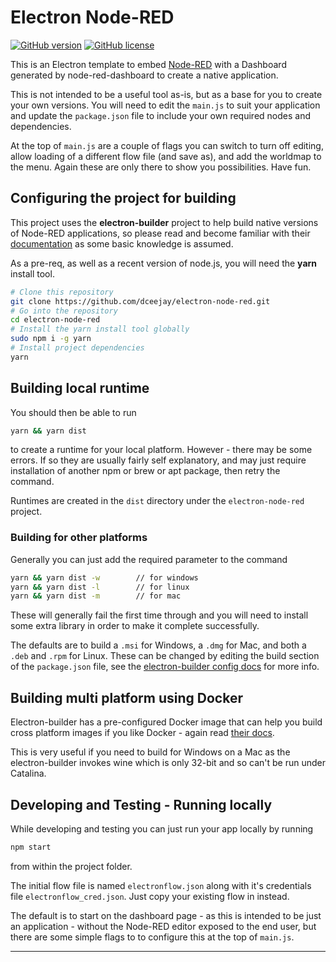 # Electron Node-RED

[![GitHub version](https://badge.fury.io/gh/dceejay%2Felectron-node-red.svg)](https://badge.fury.io/gh/dceejay%2Felectron-node-red)
[![GitHub license](https://github.com/dceejay/electron-node-red/blob/master/LICENSE)](https://img.shields.io/github/license/dceejay/electron-node-red.svg)

This is an Electron template to embed [Node-RED](https://nodered.org) with a Dashboard generated by node-red-dashboard to create a native application.

This is not intended to be a useful tool as-is, but as a base for you to create your own versions. You will need to edit the `main.js` to suit your application and update the `package.json` file to include your own required nodes and dependencies.

At the top of `main.js` are a couple of flags you can switch to turn off editing, allow loading of a different flow file (and save as), and add the worldmap to the menu. Again these are only there to show you possibilities. Have fun.

## Configuring the project for building

This project uses the **electron-builder** project to help build native versions
of Node-RED applications, so please read and become familiar with their
[documentation](https://www.electron.build/) as some basic knowledge is assumed.

As a pre-req, as well as a recent version of node.js, you will need the **yarn** install tool.

```bash
# Clone this repository
git clone https://github.com/dceejay/electron-node-red.git
# Go into the repository
cd electron-node-red
# Install the yarn install tool globally
sudo npm i -g yarn
# Install project dependencies
yarn
```

## Building local runtime

You should then be able to run

```bash
yarn && yarn dist
```

to create a runtime for your local platform.
However - there may be some errors. If so they are usually fairly self explanatory,
and may just require installation of another npm or brew or apt package,
then retry the command.

Runtimes are created in the `dist` directory under the `electron-node-red` project.

### Building for other platforms

Generally you can just add the required parameter to the command

```bash
yarn && yarn dist -w        // for windows
yarn && yarn dist -l        // for linux
yarn && yarn dist -m        // for mac
```

These will generally fail the first time through and you will need to install some extra library in order to make it
complete successfully.

The defaults are to build a `.msi` for Windows, a `.dmg` for Mac, and both a `.deb` and `.rpm` for Linux.
These can be changed by editing the build section of the `package.json` file, see the
[electron-builder config docs](https://www.electron.build/configuration/configuration) for more info.

## Building multi platform using Docker

Electron-builder has a pre-configured Docker image that can help you build cross platform
images if you like Docker - again read [their docs](https://www.electron.build/multi-platform-build#build-electron-app-using-docker-on-a-local-machine).

This is very useful if you need to build for Windows on a Mac as the electron-builder invokes wine which is only 32-bit and so can't be run under Catalina.

## Developing and Testing - Running locally

While developing and testing you can just run your app locally by running

```bash
npm start
```

from within the project folder.

The initial flow file is named `electronflow.json` along with it's credentials file
`electronflow_cred.json`. Just copy your existing flow in instead.

The default is to start on the dashboard page - as this is intended to be just an application - without the Node-RED editor exposed to the end user, but there are some simple flags to
to configure this at the top of `main.js`.

---
